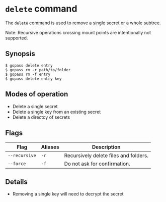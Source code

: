 # `delete` command

The `delete` command is used to remove a single secret or a whole subtree.

Note: Recursive operations crossing mount points are intentionally not supported.

## Synopsis

```
$ gopass delete entry
$ gopass rm -r path/to/folder
$ gopass rm -f entry
$ gopass delete entry key
```

## Modes of operation

* Delete a single secret
* Delete a single key from an existing secret
* Delete a directoy of secrets

## Flags

| Flag          | Aliases | Description                           |
|---------------|---------|---------------------------------------|
| `--recursive` | `-r`    | Recursively delete files and folders. |
| `--force`     | `-f`    | Do not ask for confirmation.          |

## Details

* Removing a single key will need to decrypt the secret
